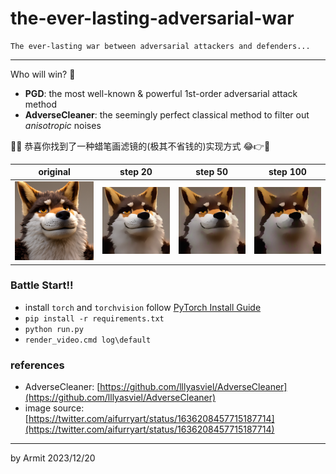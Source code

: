 # the-ever-lasting-adversarial-war

    The ever-lasting war between adversarial attackers and defenders...

----

Who will win? 🤔

- **PGD**: the most well-known & powerful 1st-order adversarial attack method
- **AdverseCleaner**: the seemingly perfect classical method to filter out *anisotropic* noises

🎉🎉 恭喜你找到了一种蜡笔画滤镜的(极其不省钱的)实现方式 😂👉🤡 

| original | step 20 | step 50 | step 100 |
| :-: | :-: | :-: | :-: |
| ![](img/raw.png) | ![](img/step-20.png) | ![](img/step-50.png) | ![](img/step-100.png) |


### Battle Start!!

- install `torch` and `torchvision` follow [PyTorch Install Guide](https://pytorch.org/get-started/locally/)
- `pip install -r requirements.txt`
- `python run.py`
- `render_video.cmd log\default`


### references

- AdverseCleaner: [https://github.com/lllyasviel/AdverseCleaner](https://github.com/lllyasviel/AdverseCleaner)
- image source: [https://twitter.com/aifurryart/status/1636208457715187714](https://twitter.com/aifurryart/status/1636208457715187714)

----
by Armit
2023/12/20 
